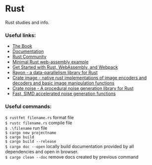 # Rust
Rust studies and info.

### Useful links:
* [The Book](https://doc.rust-lang.org/book/) 
* [Documentation](https://docs.rs/)  
* [Rust Community](https://www.rust-lang.org/community)  
* [Minimal Rust web-assembly example](https://www.hellorust.com/demos/add/index.html)  
* [Get Started with Rust, WebAssembly, and Webpack](https://medium.com/@ianjsikes/get-started-with-rust-webassembly-and-webpack-58d28e219635)  
* [Rayon - a data-parallelism library for Rust](https://github.com/rayon-rs/rayon)  
* [Crate image - native rust implementations of image encoders and decoders and basic image manipulation functions](https://docs.rs/image/0.23.8/image/)  
* [Crate noise - A procedural noise generation library for Rust](https://docs.rs/noise/0.6.0/noise/)  
* [Fast, SIMD accelerated noise generation functions](https://docs.rs/simdnoise/3.1.6/simdnoise/)  

### Useful commands:
`$ rustfmt filename.rs` format file  
`$ rustc filename.rs` compile file  
`$ .\filename` run file  
`$ cargo new projectname`  
`$ cargo build`   
`$ cargo build --release`  
`$ cargo doc --open` locally build documentation provided by all dependencies and open in browser.  
`$ cargo clean --doc` remove docs created by previous command    
